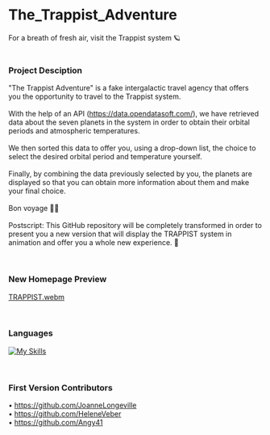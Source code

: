 # The_Trappist_Adventure

For a breath of fresh air, visit the Trappist system 🪐 <br />
<br />
### Project Desciption
"The Trappist Adventure" is a fake intergalactic travel agency that offers you the opportunity to travel to the Trappist system.
<br /><br />
With the help of an API (https://data.opendatasoft.com/), we have retrieved data about the seven planets in the system in order to obtain their orbital periods and atmospheric temperatures.
<br /><br />
We then sorted this data to offer you, using a drop-down list, the choice to select the desired orbital period and temperature yourself.
<br /><br />
Finally, by combining the data previously selected by you, the planets are displayed so that you can obtain more information about them and make your final choice.
<br /><br />
Bon voyage 👋🏻
<br /><br />
Postscript: This GitHub repository will be completely transformed in order to present you a new version that will display the TRAPPIST system in animation and offer you a whole new experience. 🚀


<br />

### New Homepage Preview


[TRAPPIST.webm](https://user-images.githubusercontent.com/102388803/216819456-eff29b10-63fe-4260-9240-b992fb759288.webm)

<br />

### Languages


[![My Skills](https://skillicons.dev/icons?i=js,html,css)](https://skillicons.dev)

<br />

### First Version Contributors 

• https://github.com/JoanneLongeville <br />
• https://github.com/HeleneVeber <br />
• https://github.com/Angy41
